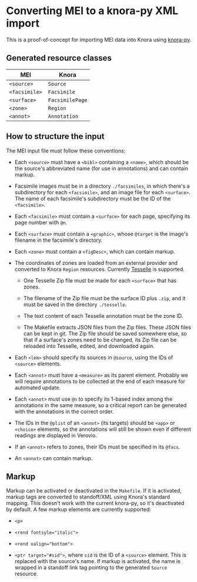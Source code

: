# Converting MEI to a knora-py XML import

This is a proof-of-concept for importing MEI data into Knora using
[knora-py](https://github.com/dasch-swiss/knora-py).

## Generated resource classes

| MEI           | Knora           |
|---------------|-----------------|
| `<source>`    | `Source`        |
| `<facsimile>` | `Facsimile`     |
| `<surface>`   | `FacsimilePage` |
| `<zone>`      | `Region`        |
| `<annot>`     | `Annotation`    |

## How to structure the input

The MEI input file must follow these conventions:

- Each `<source>` must have a `<bibl>` containing a `<name>`,
  which should be the source's abbreviated name (for use in annotations) and
  can contain markup.

- Facsimile images must be in a directory `./facsimiles`, in which
  there's a subdirectory for each `<facsimile>`, and an image file for
  each `<surface>`. The name of each facsimile's subdirectory must be
  the ID of the `<facsimile>`.

- Each `<facsimile>` must contain a `<surface>` for each page,
  specifying its page number with `@n`.

- Each `<surface>` must contain a `<graphic>`, whose `@target` is the
  image's filename in the facsimile's directory.

- Each `<zone>` must contain a `<figDesc>`, which can contain markup.

- The coordinates of zones are loaded from an external provider and
  converted to Knora `Region` resources. Currently
  [Tesselle](https://github.com/medialab/tesselle/) is supported.
  
  - One Tesselle Zip file must be made for each `<surface>` that has
    zones.
  
  - The filename of the Zip file must be the surface ID plus `.zip`,
    and it must be saved in the directory `./tesselle`.

  - The text content of each Tesselle annotation must be the zone ID.
	
  - The Makefile extracts JSON files from the Zip files.
    These JSON files can be kept in git. The Zip file should be
    saved somewhere else, so that if a surface's zones need to be
    changed, its Zip file can be reloaded into Tesselle, edited,
    and downloaded again.
    
- Each `<lem>` should specify its sources in `@source`, using the IDs of
  `<source>` elements.

- Each `<annot>` must have a `<measure>` as its parent element. Probably
  we will require annotations to be collected at the end of each
  measure for automated update.

- Each `<annot>` must use `@n` to specify its 1-based index among the
  annotations in the same measure, so a critical report can be
  generated with the annotations in the correct order.

- The IDs in the `@plist` of an `<annot>` (its targets) should be
  `<app>` or `<choice>` elements, so the annotations will still be
  shown even if different readings are displayed in Verovio.

- If an `<annot>` refers to zones, their IDs must be specified in its
  `@facs`.

- An `<annot>` can contain markup.

## Markup

Markup can be activated or deactivated in the `Makefile`. If it is
activated, markup tags are converted to standoff/XML using Knora's
standard mapping. This doesn't work with the current knora-py, so it's
deactivated by default. A few markup elements are currently supported:

- `<p>`

- `<rend fontsyle="italic">`

- `<rend valign="bottom">`

- `<ptr target="#sid">`, where `sid` is the ID of a `<source>`
  element. This is replaced with the source's name. If markup is
  activated, the name is wrapped in a standoff link tag pointing to
  the generated `Source` resource.
